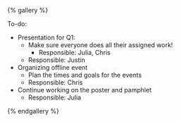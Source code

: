 {% gallery %}

To-do:

* Presentation for Q1: 
    * Make sure everyone does all their assigned work!
        * Responsible: Julia, Chris
    * Responsible: Justin
* Organizing offline event
    * Plan the times and goals for the events
    * Responsible: Chris
* Continue working on the poster and pamphlet 
    * Responsible: Julia

{% endgallery %}